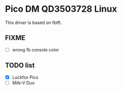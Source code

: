 # Pico DM QD3503728 Linux

This driver is based on fbtft.

## FIXME

- [ ] wrong fb console color

## TODO list
- [x] Luckfox Pico
- [ ] Milk-V Duo